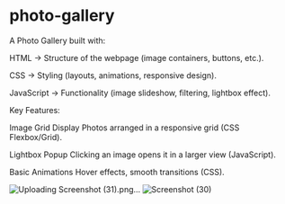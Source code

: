 
# photo-gallery

A Photo Gallery built with:

HTML → Structure of the webpage (image containers, buttons, etc.).

CSS → Styling (layouts, animations, responsive design).

JavaScript → Functionality (image slideshow, filtering, lightbox effect).

Key Features:

Image Grid Display
Photos arranged in a responsive grid (CSS Flexbox/Grid).

Lightbox Popup
Clicking an image opens it in a larger view (JavaScript).

Basic Animations 
Hover effects, smooth transitions (CSS).

![Uploading Screenshot (31).png…]()
![Screenshot (30)](https://github.com/user-attachments/assets/0b3a619f-761e-4241-83e0-69f32d3dc126)
